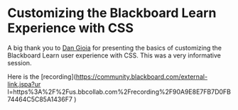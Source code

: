 # Customizing the Blackboard Learn Experience with CSS
A big thank you to [Dan
Gioia](https://community.blackboard.com/people/dg23077) for presenting the
basics of customizing the Blackboard Learn user experience with CSS. This was
a very informative session.

Here is the [recording](https://community.blackboard.com/external-link.jspa?ur
l=https%3A%2F%2Fus.bbcollab.com%2Frecording%2F90A9E8E7FB7D0FB74464C5C85A1436F7
)

